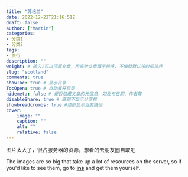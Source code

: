 ```yaml
---
title: "苏格兰"
date: 2022-12-22T21:16:51Z
draft: false
author: ["Martin"]
categories: 
- 分类1
- 分类2
tags: 
- 旅行
description: ""
weight: # 输入1可以顶置文章，用来给文章展示排序，不填就默认按时间排序
slug: "scotland"
comments: true
showToc: true # 显示目录
TocOpen: true # 自动展开目录
hidemeta: false # 是否隐藏文章的元信息，如发布日期、作者等
disableShare: true # 底部不显示分享栏
showbreadcrumbs: true #顶部显示当前路径
cover:
    image: ""
    caption: ""
    alt: ""
    relative: false
---
```

图片太大了，很占服务器的资源，想看的去朋友圈自取吧

The images are so big that take up a lot of resources on the server, so if you'd like to see them, go to [**ins**](https://www.instagram.com/p/CmhiGcAsZZx/) and get them yourself.

